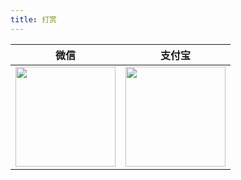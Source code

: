 ```yaml
---
title: 打赏
---
```


|                     微信                      |                     支付宝                     |
| :-------------------------------------------: | :--------------------------------------------: |
| <img style="width: 160px" src="/wxpay.png" /> | <img style="width: 160px" src="/alipay.png" /> |
